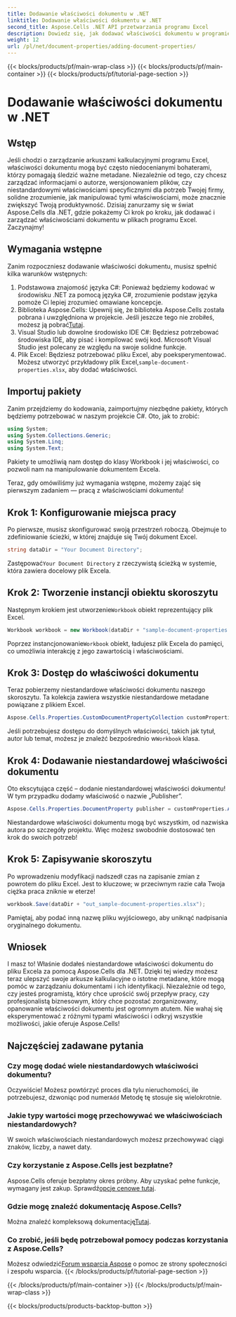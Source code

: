 ```yaml
---
title: Dodawanie właściwości dokumentu w .NET
linktitle: Dodawanie właściwości dokumentu w .NET
second_title: Aspose.Cells .NET API przetwarzania programu Excel
description: Dowiedz się, jak dodawać właściwości dokumentu w programie Excel za pomocą Aspose.Cells dla platformy .NET, korzystając ze szczegółowego przewodnika krok po kroku.
weight: 12
url: /pl/net/document-properties/adding-document-properties/
---
```


{{< blocks/products/pf/main-wrap-class >}}
{{< blocks/products/pf/main-container >}}
{{< blocks/products/pf/tutorial-page-section >}}

# Dodawanie właściwości dokumentu w .NET

## Wstęp
Jeśli chodzi o zarządzanie arkuszami kalkulacyjnymi programu Excel, właściwości dokumentu mogą być często niedocenianymi bohaterami, którzy pomagają śledzić ważne metadane. Niezależnie od tego, czy chcesz zarządzać informacjami o autorze, wersjonowaniem plików, czy niestandardowymi właściwościami specyficznymi dla potrzeb Twojej firmy, solidne zrozumienie, jak manipulować tymi właściwościami, może znacznie zwiększyć Twoją produktywność. Dzisiaj zanurzamy się w świat Aspose.Cells dla .NET, gdzie pokażemy Ci krok po kroku, jak dodawać i zarządzać właściwościami dokumentu w plikach programu Excel. Zaczynajmy!
## Wymagania wstępne
Zanim rozpoczniesz dodawanie właściwości dokumentu, musisz spełnić kilka warunków wstępnych:
1. Podstawowa znajomość języka C#: Ponieważ będziemy kodować w środowisku .NET za pomocą języka C#, zrozumienie podstaw języka pomoże Ci lepiej zrozumieć omawiane koncepcje.
2.  Biblioteka Aspose.Cells: Upewnij się, że biblioteka Aspose.Cells została pobrana i uwzględniona w projekcie. Jeśli jeszcze tego nie zrobiłeś, możesz ją pobrać[Tutaj](https://releases.aspose.com/cells/net/).
3. Visual Studio lub dowolne środowisko IDE C#: Będziesz potrzebować środowiska IDE, aby pisać i kompilować swój kod. Microsoft Visual Studio jest polecany ze względu na swoje solidne funkcje.
4.  Plik Excel: Będziesz potrzebować pliku Excel, aby poeksperymentować. Możesz utworzyć przykładowy plik Excel,`sample-document-properties.xlsx`, aby dodać właściwości.
## Importuj pakiety
Zanim przejdziemy do kodowania, zaimportujmy niezbędne pakiety, których będziemy potrzebować w naszym projekcie C#. Oto, jak to zrobić:
```csharp
using System;
using System.Collections.Generic;
using System.Linq;
using System.Text;
```
Pakiety te umożliwią nam dostęp do klasy Workbook i jej właściwości, co pozwoli nam na manipulowanie dokumentem Excela.

Teraz, gdy omówiliśmy już wymagania wstępne, możemy zająć się pierwszym zadaniem — pracą z właściwościami dokumentu!
## Krok 1: Konfigurowanie miejsca pracy
Po pierwsze, musisz skonfigurować swoją przestrzeń roboczą. Obejmuje to zdefiniowanie ścieżki, w której znajduje się Twój dokument Excel.
```csharp
string dataDir = "Your Document Directory";
```
 Zastępować`Your Document Directory` z rzeczywistą ścieżką w systemie, która zawiera docelowy plik Excela.
## Krok 2: Tworzenie instancji obiektu skoroszytu
 Następnym krokiem jest utworzenie`Workbook` obiekt reprezentujący plik Excel.
```csharp
Workbook workbook = new Workbook(dataDir + "sample-document-properties.xlsx");
```
 Poprzez instancjonowanie`Workbook` obiekt, ładujesz plik Excela do pamięci, co umożliwia interakcję z jego zawartością i właściwościami.
## Krok 3: Dostęp do właściwości dokumentu
Teraz pobierzemy niestandardowe właściwości dokumentu naszego skoroszytu. Ta kolekcja zawiera wszystkie niestandardowe metadane powiązane z plikiem Excel.
```csharp
Aspose.Cells.Properties.CustomDocumentPropertyCollection customProperties = workbook.Worksheets.CustomDocumentProperties;
```
 Jeśli potrzebujesz dostępu do domyślnych właściwości, takich jak tytuł, autor lub temat, możesz je znaleźć bezpośrednio w`Workbook` klasa.
## Krok 4: Dodawanie niestandardowej właściwości dokumentu
Oto ekscytująca część – dodanie niestandardowej właściwości dokumentu! W tym przypadku dodamy właściwość o nazwie „Publisher”.
```csharp
Aspose.Cells.Properties.DocumentProperty publisher = customProperties.Add("Publisher", "Aspose");
```
Niestandardowe właściwości dokumentu mogą być wszystkim, od nazwiska autora po szczegóły projektu. Więc możesz swobodnie dostosować ten krok do swoich potrzeb!
## Krok 5: Zapisywanie skoroszytu
Po wprowadzeniu modyfikacji nadszedł czas na zapisanie zmian z powrotem do pliku Excel. Jest to kluczowe; w przeciwnym razie cała Twoja ciężka praca zniknie w eterze!
```csharp
workbook.Save(dataDir + "out_sample-document-properties.xlsx");
```
Pamiętaj, aby podać inną nazwę pliku wyjściowego, aby uniknąć nadpisania oryginalnego dokumentu.

## Wniosek
I masz to! Właśnie dodałeś niestandardowe właściwości dokumentu do pliku Excela za pomocą Aspose.Cells dla .NET. Dzięki tej wiedzy możesz teraz ulepszyć swoje arkusze kalkulacyjne o istotne metadane, które mogą pomóc w zarządzaniu dokumentami i ich identyfikacji. Niezależnie od tego, czy jesteś programistą, który chce uprościć swój przepływ pracy, czy profesjonalistą biznesowym, który chce pozostać zorganizowany, opanowanie właściwości dokumentu jest ogromnym atutem. 
Nie wahaj się eksperymentować z różnymi typami właściwości i odkryj wszystkie możliwości, jakie oferuje Aspose.Cells!
## Najczęściej zadawane pytania
### Czy mogę dodać wiele niestandardowych właściwości dokumentu?
 Oczywiście! Możesz powtórzyć proces dla tylu nieruchomości, ile potrzebujesz, dzwoniąc pod numer`Add` Metodę tę stosuje się wielokrotnie.
### Jakie typy wartości mogę przechowywać we właściwościach niestandardowych?
W swoich właściwościach niestandardowych możesz przechowywać ciągi znaków, liczby, a nawet daty.
### Czy korzystanie z Aspose.Cells jest bezpłatne?
 Aspose.Cells oferuje bezpłatny okres próbny. Aby uzyskać pełne funkcje, wymagany jest zakup. Sprawdź[opcje cenowe tutaj](https://purchase.aspose.com/buy).
### Gdzie mogę znaleźć dokumentację Aspose.Cells?
Można znaleźć kompleksową dokumentację[Tutaj](https://reference.aspose.com/cells/net/).
### Co zrobić, jeśli będę potrzebował pomocy podczas korzystania z Aspose.Cells?
 Możesz odwiedzić[Forum wsparcia Aspose](https://forum.aspose.com/c/cells/9) o pomoc ze strony społeczności i zespołu wsparcia.
{{< /blocks/products/pf/tutorial-page-section >}}

{{< /blocks/products/pf/main-container >}}
{{< /blocks/products/pf/main-wrap-class >}}

{{< blocks/products/products-backtop-button >}}
